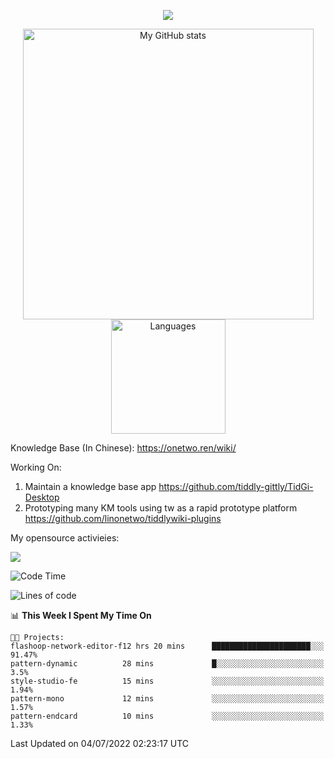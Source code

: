 <a href="https://github.com/linonetwo">
    <p align="center">
        <img src="https://github-profile-trophy.vercel.app/?username=linonetwo&column=7&theme=onedark"/>
    </p>
</a>
<a align="center" href="https://github.com/linonetwo">
  <p align="center">
    <img src="https://github-readme-stats.vercel.app/api?username=linonetwo&show_icons=true&count_private=true" alt="My GitHub stats" width="465"/>
    <img src="https://github-readme-stats.vercel.app/api/top-langs/?username=linonetwo&layout=compact&langs_count=10" alt="Languages" height="183">
  </p>
</a>

Knowledge Base (In Chinese): https://onetwo.ren/wiki/

Working On: 

1. Maintain a knowledge base app https://github.com/tiddly-gittly/TidGi-Desktop
1. Prototyping many KM tools using tw as a rapid prototype platform https://github.com/linonetwo/tiddlywiki-plugins

My opensource activieies:

![](https://visitor-badge.glitch.me/badge?page_id=linonetwo.linonetwo)

<!--START_SECTION:waka-->
![Code Time](http://img.shields.io/badge/Code%20Time-0%20secs-blue)

![Lines of code](https://img.shields.io/badge/From%20Hello%20World%20I%27ve%20Written-2%20Million%20lines%20of%20code-blue)

📊 **This Week I Spent My Time On** 

```text
🐱‍💻 Projects: 
flashoop-network-editor-f12 hrs 20 mins      ██████████████████████░░░   91.47% 
pattern-dynamic          28 mins             █░░░░░░░░░░░░░░░░░░░░░░░░   3.5% 
style-studio-fe          15 mins             ░░░░░░░░░░░░░░░░░░░░░░░░░   1.94% 
pattern-mono             12 mins             ░░░░░░░░░░░░░░░░░░░░░░░░░   1.57% 
pattern-endcard          10 mins             ░░░░░░░░░░░░░░░░░░░░░░░░░   1.33%

```


 Last Updated on 04/07/2022 02:23:17 UTC
<!--END_SECTION:waka-->

